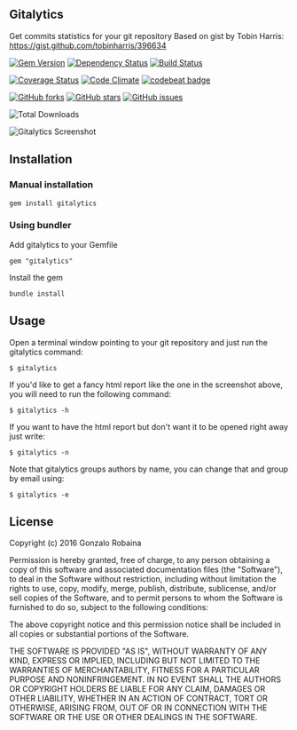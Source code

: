 ## Gitalytics

Get commits statistics for your git repository
Based on gist by Tobin Harris: https://gist.github.com/tobinharris/396634

[![Gem Version](https://badge.fury.io/rb/gitalytics.png)](http://badge.fury.io/rb/gitalytics)
[![Dependency Status](https://gemnasium.com/pepito2k/gitalytics.png)](https://gemnasium.com/pepito2k/gitalytics)
[![Build Status](https://travis-ci.org/pepito2k/gitalytics.png)](https://travis-ci.org/pepito2k/gitalytics)

[![Coverage Status](https://coveralls.io/repos/github/pepito2k/gitalytics/badge.svg?branch=master)](https://coveralls.io/github/pepito2k/gitalytics?branch=master)
[![Code Climate](https://codeclimate.com/github/pepito2k/gitalytics.png)](https://codeclimate.com/github/pepito2k/gitalytics)
[![codebeat badge](https://codebeat.co/badges/166f8f5d-5596-44ef-a762-4b89fc5b531f)](https://codebeat.co/projects/github-com-pepito2k-gitalytics)

[![GitHub forks](https://img.shields.io/github/forks/pepito2k/gitalytics.svg)](https://github.com/pepito2k/gitalytics/network)
[![GitHub stars](https://img.shields.io/github/stars/pepito2k/gitalytics.svg)](https://github.com/pepito2k/gitalytics/stargazers)
[![GitHub issues](https://img.shields.io/github/issues/pepito2k/gitalytics.svg)](https://github.com/pepito2k/gitalytics/issues)

![Total Downloads](http://ruby-gem-downloads-badge.herokuapp.com/gitalytics?type=total)

![Gitalytics Screenshot](http://photos.gonzalo.robaina.me.s3.amazonaws.com/gitalytics_screen.png "Gitalytics Screenshot")

## Installation

### Manual installation

    gem install gitalytics

### Using bundler
Add gitalytics to your Gemfile

    gem "gitalytics"

Install  the gem

    bundle install

## Usage
Open a terminal window pointing to your git repository and just run the gitalytics command:

    $ gitalytics

If you'd like to get a fancy html report like the one in the screenshot above, you will need to run the following command:

    $ gitalytics -h

If you want to have the html report but don't want it to be opened right away just write:

    $ gitalytics -n

Note that gitalytics groups authors by name, you can change that and group by email using:

    $ gitalytics -e

## License
Copyright (c) 2016 Gonzalo Robaina

Permission is hereby granted, free of charge, to any person obtaining a copy
of this software and associated documentation files (the "Software"), to deal
in the Software without restriction, including without limitation the rights
to use, copy, modify, merge, publish, distribute, sublicense, and/or sell
copies of the Software, and to permit persons to whom the Software is
furnished to do so, subject to the following conditions:

The above copyright notice and this permission notice shall be included in
all copies or substantial portions of the Software.

THE SOFTWARE IS PROVIDED "AS IS", WITHOUT WARRANTY OF ANY KIND, EXPRESS OR
IMPLIED, INCLUDING BUT NOT LIMITED TO THE WARRANTIES OF MERCHANTABILITY,
FITNESS FOR A PARTICULAR PURPOSE AND NONINFRINGEMENT. IN NO EVENT SHALL THE
AUTHORS OR COPYRIGHT HOLDERS BE LIABLE FOR ANY CLAIM, DAMAGES OR OTHER
LIABILITY, WHETHER IN AN ACTION OF CONTRACT, TORT OR OTHERWISE, ARISING FROM,
OUT OF OR IN CONNECTION WITH THE SOFTWARE OR THE USE OR OTHER DEALINGS IN
THE SOFTWARE.
